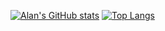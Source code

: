 [![Alan's GitHub stats](https://github-readme-stats.vercel.app/api?username=Nitabooo)](https://github.com/anuraghazra/github-readme-stats)
[![Top Langs](https://github-readme-stats.vercel.app/api/top-langs/?username=Nitabooo&theme=dark)](https://github.com/anuraghazra/github-readme-stats)
